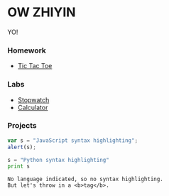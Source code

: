 # OW ZHIYIN

YO!

### Homework 
* [Tic Tac Toe](http://ozy8.github.io/tic-tac-toe)



### Labs 
* [Stopwatch](http://ozy8.github.io/stopwatch)
* [Calculator](http://ozy8.github.io/calculator)

### Projects 




```javascript
var s = "JavaScript syntax highlighting";
alert(s);
```
 
```python
s = "Python syntax highlighting"
print s
```
 
```
No language indicated, so no syntax highlighting. 
But let's throw in a <b>tag</b>.
```
